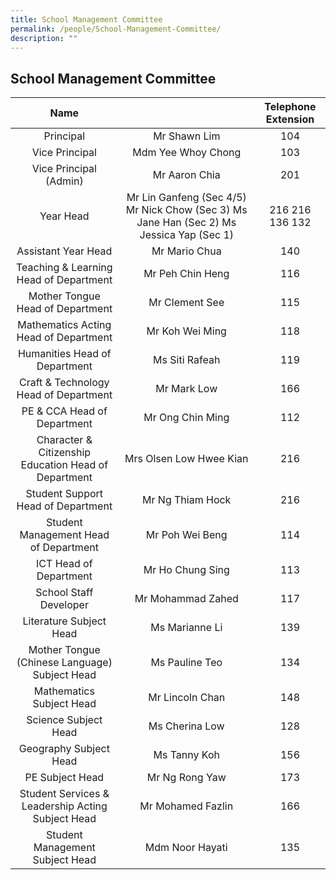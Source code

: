 ```yaml
---
title: School Management Committee
permalink: /people/School-Management-Committee/
description: ""
---
```

## School Management Committee 

|                         Name                         |                                                                                           | Telephone Extension |
|:----------------------------------------------------:|:-----------------------------------------------------------------------------------------:|:-------------------:|
|                       Principal                      |                                        Mr Shawn Lim                                       |         104         |
|                    Vice Principal                    |                                     Mdm Yee Whoy Chong                                    |         103         |
|                Vice Principal (Admin)                |                                        Mr Aaron Chia                                      |          201        |
|                       Year Head                      |  Mr Lin Ganfeng (Sec 4/5) Mr Nick Chow (Sec 3) Ms Jane Han (Sec 2) Ms Jessica Yap (Sec 1) |   216 216 136 132   |
|                  Assistant Year Head                 |                                       Mr Mario Chua                                       |         140         |
|        Teaching & Learning Head of Department        |                                      Mr Peh Chin Heng                                     |          116        |
|           Mother Tongue Head of Department           |                                       Mr Clement See                                      |          115        |
|         Mathematics Acting Head of Department        |                                       Mr Koh Wei Ming                                     |         118         |
|             Humanities Head of Department            |                                       Ms Siti Rafeah                                      |         119         |
|         Craft & Technology Head of Department        |                                        Mr Mark Low                                        |         166         |
|              PE & CCA Head of Department             |                                      Mr Ong Chin Ming                                     |         112         |
| Character & Citizenship Education Head of Department |                                  Mrs Olsen Low Hwee Kian                                  |         216         |
|          Student Support Head of Department          |                                      Mr Ng Thiam Hock                                     |         216         |
|        Student Management Head of Department         |                                       Mr Poh Wei Beng                                     |         114         |
|                ICT Head of Department                |                                      Mr Ho Chung Sing                                     |         113         |
|                School Staff Developer                |                                     Mr Mohammad Zahed                                     |         117         |
|                Literature Subject Head               |                                      Ms Marianne Li                                       |         139         |
|     Mother Tongue (Chinese Language) Subject Head    |                                       Ms Pauline Teo                                      |         134         |
|               Mathematics Subject Head               |                                      Mr Lincoln Chan                                      |         148         |
|                 Science Subject Head                 |                                       Ms Cherina Low                                      |         128         |
|                Geography Subject Head                |                                        Ms Tanny Koh                                       |         156         |
|                    PE Subject Head                   |                                      Mr Ng Rong Yaw                                       |         173         |
|  Student Services & Leadership Acting Subject Head   |                                     Mr Mohamed Fazlin                                     |         166         |
|            Student Management Subject Head           |                                      Mdm Noor Hayati                                      |         135         |